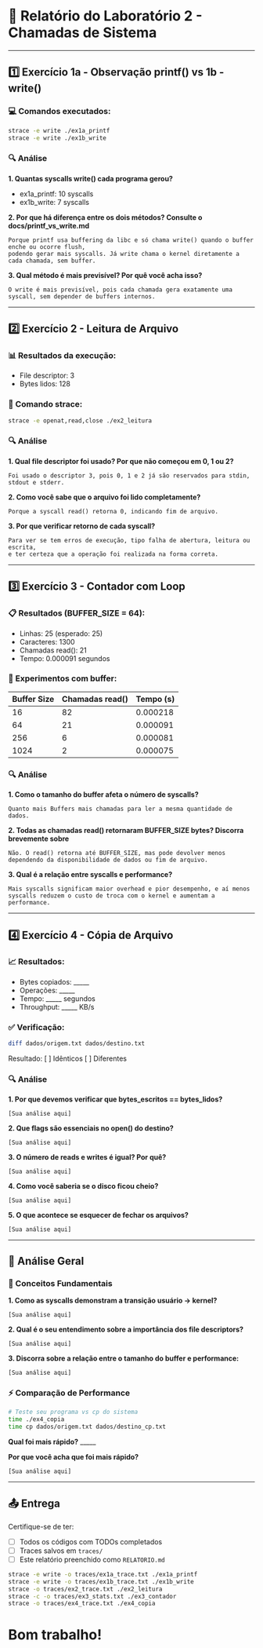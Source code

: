 # 📝 Relatório do Laboratório 2 - Chamadas de Sistema

---

## 1️⃣ Exercício 1a - Observação printf() vs 1b - write()

### 💻 Comandos executados:
```bash
strace -e write ./ex1a_printf
strace -e write ./ex1b_write
```

### 🔍 Análise

**1. Quantas syscalls write() cada programa gerou?**
- ex1a_printf: 10 syscalls
- ex1b_write: 7 syscalls

**2. Por que há diferença entre os dois métodos? Consulte o docs/printf_vs_write.md**

```
Porque printf usa buffering da libc e só chama write() quando o buffer enche ou ocorre flush, 
podendo gerar mais syscalls. Já write chama o kernel diretamente a cada chamada, sem buffer.

```

**3. Qual método é mais previsível? Por quê você acha isso?**

```
O write é mais previsível, pois cada chamada gera exatamente uma syscall, sem depender de buffers internos.

```

---

## 2️⃣ Exercício 2 - Leitura de Arquivo

### 📊 Resultados da execução:
- File descriptor: 3
- Bytes lidos: 128

### 🔧 Comando strace:
```bash
strace -e openat,read,close ./ex2_leitura
```

### 🔍 Análise

**1. Qual file descriptor foi usado? Por que não começou em 0, 1 ou 2?**

```
Foi usado o descriptor 3, pois 0, 1 e 2 já são reservados para stdin, stdout e stderr.
```

**2. Como você sabe que o arquivo foi lido completamente?**

```
Porque a syscall read() retorna 0, indicando fim de arquivo.

```

**3. Por que verificar retorno de cada syscall?**

```
Para ver se tem erros de execução, tipo falha de abertura, leitura ou escrita, 
e ter certeza que a operação foi realizada na forma correta.

```

---

## 3️⃣ Exercício 3 - Contador com Loop

### 📋 Resultados (BUFFER_SIZE = 64):
- Linhas: 25 (esperado: 25)
- Caracteres: 1300
- Chamadas read(): 21
- Tempo: 0.000091 segundos

### 🧪 Experimentos com buffer:

| Buffer Size | Chamadas read() | Tempo (s) |
|-------------|-----------------|-----------|
| 16          |    82       |    0.000218      |
| 64          |    21             |     0.000091      |
| 256         |      6           | 0.000081          |
| 1024        |     2            | 0.000075          |

### 🔍 Análise

**1. Como o tamanho do buffer afeta o número de syscalls?**

```
Quanto mais Buffers mais chamadas para ler a mesma quantidade de dados.
```

**2. Todas as chamadas read() retornaram BUFFER_SIZE bytes? Discorra brevemente sobre**

```
Não. O read() retorna até BUFFER_SIZE, mas pode devolver menos dependendo da disponibilidade de dados ou fim de arquivo.
```

**3. Qual é a relação entre syscalls e performance?**

```
Mais syscalls significam maior overhead e pior desempenho, e aí menos syscalls reduzem o custo de troca com o kernel e aumentam a performance.
```

---

## 4️⃣ Exercício 4 - Cópia de Arquivo

### 📈 Resultados:
- Bytes copiados: _____
- Operações: _____
- Tempo: _____ segundos
- Throughput: _____ KB/s

### ✅ Verificação:
```bash
diff dados/origem.txt dados/destino.txt
```
Resultado: [ ] Idênticos [ ] Diferentes

### 🔍 Análise

**1. Por que devemos verificar que bytes_escritos == bytes_lidos?**

```
[Sua análise aqui]
```

**2. Que flags são essenciais no open() do destino?**

```
[Sua análise aqui]
```

**3. O número de reads e writes é igual? Por quê?**

```
[Sua análise aqui]
```

**4. Como você saberia se o disco ficou cheio?**

```
[Sua análise aqui]
```

**5. O que acontece se esquecer de fechar os arquivos?**

```
[Sua análise aqui]
```

---

## 🎯 Análise Geral

### 📖 Conceitos Fundamentais

**1. Como as syscalls demonstram a transição usuário → kernel?**

```
[Sua análise aqui]
```

**2. Qual é o seu entendimento sobre a importância dos file descriptors?**

```
[Sua análise aqui]
```

**3. Discorra sobre a relação entre o tamanho do buffer e performance:**

```
[Sua análise aqui]
```

### ⚡ Comparação de Performance

```bash
# Teste seu programa vs cp do sistema
time ./ex4_copia
time cp dados/origem.txt dados/destino_cp.txt
```

**Qual foi mais rápido?** _____

**Por que você acha que foi mais rápido?**

```
[Sua análise aqui]
```

---

## 📤 Entrega
Certifique-se de ter:
- [ ] Todos os códigos com TODOs completados
- [ ] Traces salvos em `traces/`
- [ ] Este relatório preenchido como `RELATORIO.md`

```bash
strace -e write -o traces/ex1a_trace.txt ./ex1a_printf
strace -e write -o traces/ex1b_trace.txt ./ex1b_write
strace -o traces/ex2_trace.txt ./ex2_leitura
strace -c -o traces/ex3_stats.txt ./ex3_contador
strace -o traces/ex4_trace.txt ./ex4_copia
```
# Bom trabalho!
